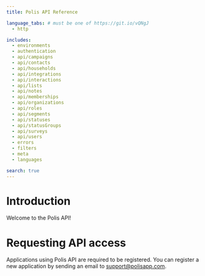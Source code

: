 ```yaml
---
title: Polis API Reference

language_tabs: # must be one of https://git.io/vQNgJ
  - http

includes:
  - environments
  - authentication
  - api/campaigns
  - api/contacts
  - api/households
  - api/integrations
  - api/interactions
  - api/lists
  - api/notes
  - api/memberships
  - api/organizations
  - api/roles
  - api/segments
  - api/statuses
  - api/statusGroups
  - api/surveys
  - api/users
  - errors
  - filters
  - meta
  - languages

search: true
---
```


# Introduction

Welcome to the Polis API!

# Requesting API access

Applications using Polis API are required to be registered. You can register a new application by sending an email to <support@polisapp.com>.
